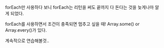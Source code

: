 forEach만 사용하다 보니 forEach는 리턴을 써도 끝까지 다 돈다는 것을 늦게나마 알게 되었다.

forEach를 사용하면서 조건이 충족되면 멈추고 싶을 때!
Array.some() or Array.every()가 있다.

계속적으로 연습해볼것..
